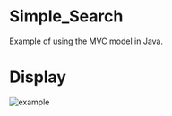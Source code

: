 # Simple_Search
Example of using the MVC model in Java.

# Display
![example](https://github.com/jpenrici/Simple_Search/blob/master/display/display_search_2.png)
